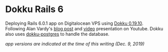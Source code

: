 # Dokku Rails 6

Deploying Rails 6.0.1 app on Digitalocean VPS using [Dokku 0.19.10](http://dokku.viewdocs.io/dokku/). Following Alan Vardy's [blog post](https://alanvardy.com/posts/6) and [video](https://www.youtube.com/watch?v=xJsJ4paVVA8&lc=) presentation on Youtube. Dokku also uses [dokku-postgres](https://github.com/dokku/dokku-postgres) to handle the database.

_app versions are indicated at the time of this writing (Dec. 9, 2019)_